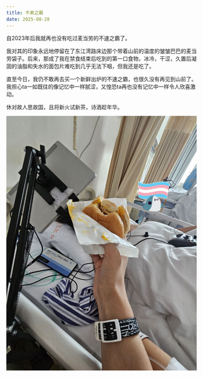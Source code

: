 ```yaml
---
title: 不素之霸
date: 2025-08-28
---
```


自2023年后我就再也没有吃过麦当劳的不速之霸了。

我对其的印象永远地停留在了东江湾路床边那个带着山前的温度的皱皱巴巴的麦当劳袋子。后来，那成了我在禁食结束后吃到的第一口食物，冰冷，干涩，久置后凝固的油脂和失水的面包片难吃到几乎无法下咽，但我还是吃了。

直至今日，我仍不敢再去买一个新鲜出炉的不速之霸，也很久没有再见到山前了。我担心ta一如既往的像记忆中一样腻涩，又惶恐ta再也没有记忆中一样令人欣喜激动。

休对故人思故国，且将新火试新茶，诗酒趁年华。

![](IMG_20230818_140126_479.jpg)
